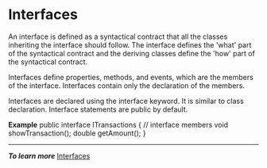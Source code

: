 # Interfaces

An interface is defined as a syntactical contract that all the classes inheriting the interface should follow. The interface defines the 'what' part of the syntactical contract and the deriving classes define the 'how' part of the syntactical contract.

Interfaces define properties, methods, and events, which are the members of the interface. Interfaces contain only the declaration of the members.

Interfaces are declared using the interface keyword. It is similar to class declaration. Interface statements are public by default.

**Example**
public interface ITransactions {
   // interface members
   void showTransaction();
   double getAmount();
}

---

***To learn more*** [Interfaces](https://www.javatpoint.com/c-sharp-interface)